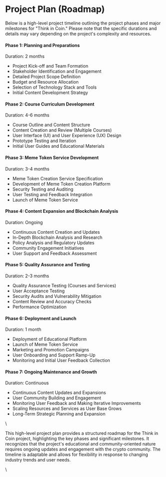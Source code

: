# Project Plan (Roadmap)

Below is a high-level project timeline outlining the project phases and major milestones for "Think in Coin." Please note that the specific durations and details may vary depending on the project's complexity and resources.

#### Phase 1: Planning and Preparations

Duration: 2 months

* Project Kick-off and Team Formation
* Stakeholder Identification and Engagement
* Detailed Project Scope Definition
* Budget and Resource Allocation
* Selection of Technology Stack and Tools
* Initial Content Development Strategy

#### Phase 2: Course Curriculum Development

Duration: 4-6 months

* Course Outline and Content Structure
* Content Creation and Review (Multiple Courses)
* User Interface (UI) and User Experience (UX) Design
* Prototype Testing and Iteration
* Initial User Guides and Educational Materials

#### Phase 3: Meme Token Service Development

Duration: 3-4 months

* Meme Token Creation Service Specification
* Development of Meme Token Creation Platform
* Security Testing and Auditing
* User Testing and Feedback Integration
* Launch of Meme Token Service

#### Phase 4: Content Expansion and Blockchain Analysis

Duration: Ongoing

* Continuous Content Creation and Updates
* In-Depth Blockchain Analysis and Research
* Policy Analysis and Regulatory Updates
* Community Engagement Initiatives
* User Support and Feedback Assessment

#### Phase 5: Quality Assurance and Testing

Duration: 2-3 months

* Quality Assurance Testing (Courses and Services)
* User Acceptance Testing
* Security Audits and Vulnerability Mitigation
* Content Review and Accuracy Checks
* Performance Optimization

#### Phase 6: Deployment and Launch

Duration: 1 month

* Deployment of Educational Platform
* Launch of Meme Token Service
* Marketing and Promotion Campaigns
* User Onboarding and Support Ramp-Up
* Monitoring and Initial User Feedback Collection

#### Phase 7: Ongoing Maintenance and Growth

Duration: Continuous

* Continuous Content Updates and Expansions
* User Community Building and Engagement
* Monitoring User Feedback and Making Iterative Improvements
* Scaling Resources and Services as User Base Grows
* Long-Term Strategic Planning and Expansion

\


This high-level project plan provides a structured roadmap for the Think in Coin project, highlighting the key phases and significant milestones. It recognizes that the project's educational and community-oriented nature requires ongoing updates and engagement with the crypto community. The timeline is adaptable and allows for flexibility in response to changing industry trends and user needs.

\
